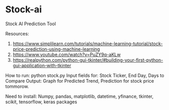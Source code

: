 # Stock-ai
Stock AI Prediction Tool

Resources:
1) https://www.simplilearn.com/tutorials/machine-learning-tutorial/stock-price-prediction-using-machine-learning
2) https://www.youtube.com/watch?v=PuZY9q-aKLw
3) https://realpython.com/python-gui-tkinter/#building-your-first-python-gui-application-with-tkinter

How to run: python stock.py
Input fields for: Stock Ticker, End Day, Days to Compare
Output: Graph for Predicted Trend, Prediction for stock price tommorow.

Need to install:
Numpy, pandas, matplotlib, datetime, yfinance, tkinter, scikit, tensorflow, keras packages

